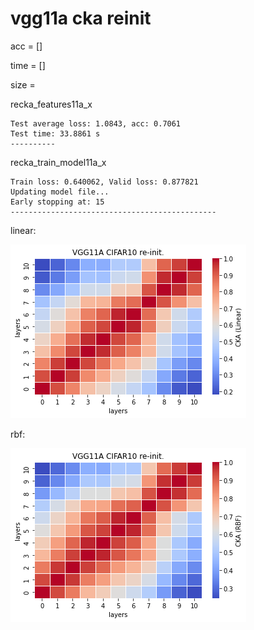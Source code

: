 # vgg11a cka reinit
acc = []

time = []

size = 

recka_features11a_x
```
Test average loss: 1.0843, acc: 0.7061
Test time: 33.8861 s
----------

```

recka_train_model11a_x
```
Train loss: 0.640062, Valid loss: 0.877821
Updating model file...
Early stopping at: 15
----------------------------------------------

```

linear:

![recka11alinear](recka11alinear.png)

rbf:

![recka11arbf](recka11arbf.png)
